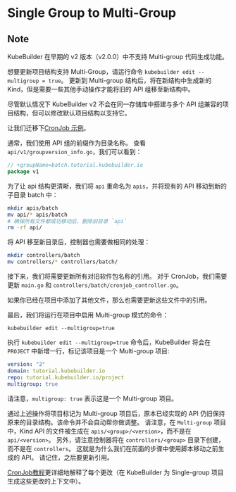 # Single Group to Multi-Group

<aside class="note warning">

<h1>Note</h1>

KubeBuilder 在早期的 v2 版本（v2.0.0）中不支持 Multi-group 代码生成功能。

想要更新项目结构支持 Multi-Group，请运行命令 `kubebuilder edit --multigroup = true`。 
更新到 Multi-group 结构后，将在新结构中生成新的 Kind，但是需要一些其他手动操作才能将旧的 API 组移至新结构中。

</aside>

尽管默认情况下 KubeBuilder v2 不会在同一存储库中搭建与多个 API 组兼容的项目结构，但可以修改默认项目结构以支持它。

让我们迁移下[CronJob 示例][cronjob-tutorial]。

通常，我们使用 API 组的前缀作为目录名称。 查看 `api/v1/groupversion_info.go`，我们可以看到：

```go
// +groupName=batch.tutorial.kubebuilder.io
package v1
```

为了让 api 结构更清晰，我们将 `api` 重命名为 `apis`，并将现有的 API 移动到新的子目录 batch 中：

```bash
mkdir apis/batch
mv api/* apis/batch
# 确保所有文件都成功移动后，删除旧目录 `api`
rm -rf api/ 
```


将 API 移至新目录后，控制器也需要做相同的处理：

```bash
mkdir controllers/batch
mv controllers/* controllers/batch/
```

接下来，我们将需要更新所有对旧软件包名称的引用。
对于 CronJob，我们需要更新 `main.go` 和 `controllers/batch/cronjob_controller.go`。

如果你已经在项目中添加了其他文件，那么也需要更新这些文件中的引用。

最后，我们将运行在项目中启用 Multi-group 模式的命令：

```
kubebuilder edit --multigroup=true
```

执行 `kubebuilder edit --multigroup=true` 命令后，KubeBuilder 将会在 `PROJECT` 中新增一行，标记该项目是一个 Multi-group 项目:
                                                      
```yaml
version: "2"
domain: tutorial.kubebuilder.io
repo: tutorial.kubebuilder.io/project
multigroup: true
```

请注意，`multigroup: true` 表示这是一个 Multi-group 项目。

通过上述操作将项目标记为 Multi-group 项目后，原本已经实现的 API 仍旧保持原来的目录结构。该命令并不会自动帮你做调整。
请注意，在 `Multi-group` 项目中，Kind API 的文件被生成在 `apis/<group>/<version>`，而不是在 `api/<version>`。
另外，请注意控制器将在 `controllers/<group>` 目录下创建，而不是在 `controllers`。 
这就是为什么我们在前面的步骤中使用脚本移动之前生成的 API。
请记住，之后要更新引用。

[CronJob教程][cronjob-tutorial]更详细地解释了每个更改（在 KubeBuilder 为 Single-group 项目生成这些更改的上下文中）。

[multi-group-issue]: https://github.com/kubernetes-sigs/kubebuilder/issues/923 "KubeBuilder Issue #923"
[cronjob-tutorial]: /cronjob-tutorial/cronjob-tutorial.md "Tutorial: Building CronJob"
